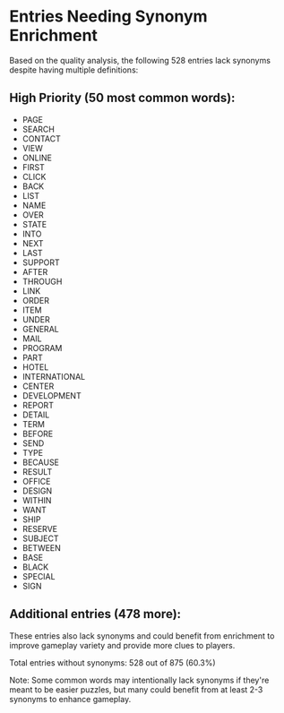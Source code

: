 # Entries Needing Synonym Enrichment

Based on the quality analysis, the following 528 entries lack synonyms despite having multiple definitions:

## High Priority (50 most common words):
- PAGE
- SEARCH
- CONTACT
- VIEW
- ONLINE
- FIRST
- CLICK
- BACK
- LIST
- NAME
- OVER
- STATE
- INTO
- NEXT
- LAST
- SUPPORT
- AFTER
- THROUGH
- LINK
- ORDER
- ITEM
- UNDER
- GENERAL
- MAIL
- PROGRAM
- PART
- HOTEL
- INTERNATIONAL
- CENTER
- DEVELOPMENT
- REPORT
- DETAIL
- TERM
- BEFORE
- SEND
- TYPE
- BECAUSE
- RESULT
- OFFICE
- DESIGN
- WITHIN
- WANT
- SHIP
- RESERVE
- SUBJECT
- BETWEEN
- BASE
- BLACK
- SPECIAL
- SIGN

## Additional entries (478 more):
These entries also lack synonyms and could benefit from enrichment to improve gameplay variety and provide more clues to players.

Total entries without synonyms: 528 out of 875 (60.3%)

Note: Some common words may intentionally lack synonyms if they're meant to be easier puzzles, but many could benefit from at least 2-3 synonyms to enhance gameplay.
